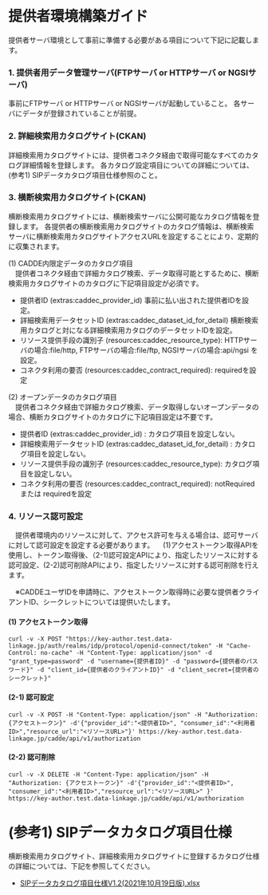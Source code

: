 
# 提供者環境構築ガイド
提供者サーバ環境として事前に準備する必要がある項目について下記に記載します。

### 1. 提供者用データ管理サーバ(FTPサーバ or HTTPサーバ or NGSIサーバ)
事前にFTPサーバ or HTTPサーバ or NGSIサーバが起動していること。
各サーバにデータが登録されていることが前提。

### 2. 詳細検索用カタログサイト(CKAN)
 詳細検索用カタログサイトには、提供者コネクタ経由で取得可能なすべてのカタログ詳細情報を登録します。
 各カタログ設定項目についての詳細については、(参考1) SIPデータカタログ項目仕様参照のこと。

### 3. 横断検索用カタログサイト(CKAN)
 横断検索用カタログサイトには、横断検索サーバに公開可能なカタログ情報を登録します。
 各提供者の横断検索用カタログサイトのカタログ情報は、横断検索サーバに横断検索用カタログサイトアクセスURLを設定することにより、定期的に収集されます。<br>
 
(1) CADDE内限定データのカタログ項目<br>
　提供者コネクタ経由で詳細カタログ検索、データ取得可能とするために、横断検索用カタログサイトのカタログに下記項目設定が必須です。
- 提供者ID (extras:caddec_provider_id) 事前に払い出された提供者IDを設定。
- 詳細検索用データセットID (extras:caddec_dataset_id_for_detail) 横断検索用カタログと対になる詳細検索用カタログのデータセットIDを設定。
- リソース提供手段の識別子 (resources:caddec_resource_type): HTTPサーバの場合:file/http, FTPサーバの場合:file/ftp, NGSIサーバの場合:api/ngsi を設定。
- コネクタ利用の要否 (resources:caddec_contract_required): requiredを設定

(2) オープンデータのカタログ項目<br>
　提供者コネクタ経由で詳細カタログ検索、データ取得しないオープンデータの場合、横断カタログサイトのカタログに下記項目設定は不要です。
- 提供者ID (extras:caddec_provider_id) : カタログ項目を設定しない。
- 詳細検索用データセットID (extras:caddec_dataset_id_for_detail) : カタログ項目を設定しない。
- リソース提供手段の識別子 (resources:caddec_resource_type): カタログ項目を設定しない。
- コネクタ利用の要否 (resources:caddec_contract_required): notRequired または requiredを設定

### 4. リソース認可設定
　提供者環境内のリソースに対して、アクセス許可を与える場合は、認可サーバに対して認可設定を設定する必要があります。
　(1)アクセストークン取得APIを使用し、トークン取得後、（2-1)認可設定APIにより、指定したリソースに対する認可設定、(2-2)認可削除APIにより、指定したリソースに対する認可削除を行えます。
 
　※CADDEユーザIDを申請時に、アクセストークン取得時に必要な提供者クライアントID、シークレットについては提供いたします。

#### (1) アクセストークン取得
```
curl -v -X POST "https://key-author.test.data-linkage.jp/auth/realms/idp/protocol/openid-connect/token" -H "Cache-Control: no-cache" -H "Content-Type: application/json" -d "grant_type=password" -d "username={提供者ID}" -d "password={提供者のパスワード}" -d "client_id={提供者のクライアントID}" -d "client_secret={提供者のシークレット}"
```

#### (2-1) 認可設定
```
curl -v -X POST -H "Content-Type: application/json" -H "Authorization: {アクセストークン}" -d'{"provider_id":"<提供者ID>", "consumer_id":"<利用者ID>","resource_url":"<リソースURL>"}' https://key-author.test.data-linkage.jp/cadde/api/v1/authorization
```

#### (2-2) 認可削除
```
curl -v -X DELETE -H "Content-Type: application/json" -H "Authorization: {アクセストークン}" -d'{"provider_id":"<提供者ID>", "consumer_id":"<利用者ID>","resource_url":"<リソースURL>" }' https://key-author.test.data-linkage.jp/cadde/api/v1/authorization
```

# (参考1) SIPデータカタログ項目仕様
横断検索用カタログサイト、詳細検索用カタログサイトに登録するカタログ仕様の詳細については、下記を参照してください。
- [SIPデータカタログ項目仕様V1.2(2021年10月19日版).xlsx](catalog/SIPデータカタログ項目仕様V1.2(2021年10月19日版).xlsx)

